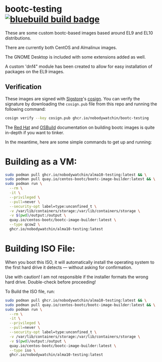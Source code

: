 # bootc-testing &nbsp; [![bluebuild build badge](https://github.com/nobodywatchin/bootc-testing/actions/workflows/build.yml/badge.svg)](https://github.com/nobodywatchin/bootc-testing/actions/workflows/build.yml)

These are some custom bootc-based images based around EL9 and EL10 distributions.

There are currently both CentOS and Almalinux images.

The GNOME Desktop is included with some extensions added as well.

A custom 'dnf4" module has been created to allow for easy installation of packages on the EL9 images.

## Verification

These images are signed with [Sigstore](https://www.sigstore.dev/)'s [cosign](https://github.com/sigstore/cosign). You can verify the signature by downloading the `cosign.pub` file from this repo and running the following command:

```bash
cosign verify --key cosign.pub ghcr.io/nobodywatchin/bootc-testing
```

The [Red Hat](https://docs.redhat.com/en/documentation/red_hat_enterprise_linux/9/html/using_image_mode_for_rhel_to_build_deploy_and_manage_operating_systems/deploying-the-rhel-bootc-images_using-image-mode-for-rhel-to-build-deploy-and-manage-operating-systems#building-and-launching-configured-images_deploying-the-rhel-bootc-images) and [OSBuild](https://osbuild.org/docs/bootc/) documentation on building bootc images is quite in-depth if you want to tinker. 

In the meantime, here are some simple commands to get up and running:

# Building as a VM:

```bash
sudo podman pull ghcr.io/nobodywatchin/alma10-testing:latest && \
sudo podman pull quay.io/centos-bootc/bootc-image-builder:latest && \
sudo podman run \
  --rm \
  -it \
  --privileged \
  --pull=never \
  --security-opt label=type:unconfined_t \
  -v /var/lib/containers/storage:/var/lib/containers/storage \
  -v $(pwd)/output:/output \
  quay.io/centos-bootc/bootc-image-builder:latest \
  --type qcow2 \
  ghcr.io/nobodywatchin/alma10-testing:latest
```

# Building ISO File:

When you boot this ISO, it will automatically install the operating system to the first hard drive it detects — without asking for confirmation.

Use with caution! I am not responsible if the installer formats the wrong hard drive. Double-check before proceeding!

To Build the ISO file, run:

```bash
sudo podman pull ghcr.io/nobodywatchin/alma10-testing:latest && \
sudo podman pull quay.io/centos-bootc/bootc-image-builder:latest && \
sudo podman run \
  --rm \
  -it \
  --privileged \
  --pull=never \
  --security-opt label=type:unconfined_t \
  -v /var/lib/containers/storage:/var/lib/containers/storage \
  -v $(pwd)/output:/output \
  quay.io/centos-bootc/bootc-image-builder:latest \
  --type iso \
  ghcr.io/nobodywatchin/alma10-testing:latest
```
